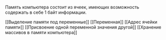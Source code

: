Память компьютера состоит из ячеек, имеющих возможность содержать в себе 1 байт информации.

[[Выделение памяти под переменные]]
[[Переменная]]
[[Адрес ячейки памяти]]
[[Присвоение одной переменной значения другой]]
[[Хранение массивов в памяти компьютера]]